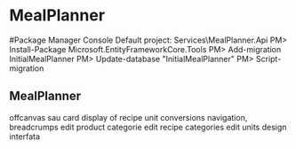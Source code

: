 # MealPlanner

#Package Manager Console
Default project: Services\MealPlanner.Api
PM> Install-Package Microsoft.EntityFrameworkCore.Tools
PM> Add-migration InitialMealPlanner
PM> Update-database "InitialMealPlanner"
PM> Script-migration

MealPlanner
-
offcanvas sau card display of recipe
unit conversions
navigation, breadcrumps
edit product categorie
edit recipe categories
edit units
design interfata